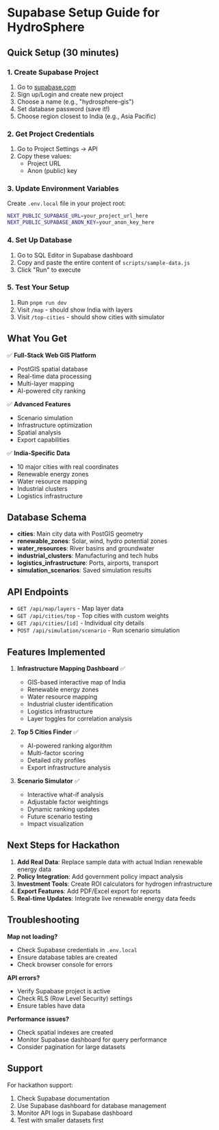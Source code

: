 # Supabase Setup Guide for HydroSphere

## Quick Setup (30 minutes)

### 1. Create Supabase Project
1. Go to [supabase.com](https://supabase.com)
2. Sign up/Login and create new project
3. Choose a name (e.g., "hydrosphere-gis")
4. Set database password (save it!)
5. Choose region closest to India (e.g., Asia Pacific)

### 2. Get Project Credentials
1. Go to Project Settings → API
2. Copy these values:
   - Project URL
   - Anon (public) key

### 3. Update Environment Variables
Create `.env.local` file in your project root:
```bash
NEXT_PUBLIC_SUPABASE_URL=your_project_url_here
NEXT_PUBLIC_SUPABASE_ANON_KEY=your_anon_key_here
```

### 4. Set Up Database
1. Go to SQL Editor in Supabase dashboard
2. Copy and paste the entire content of `scripts/sample-data.js`
3. Click "Run" to execute

### 5. Test Your Setup
1. Run `pnpm run dev`
2. Visit `/map` - should show India with layers
3. Visit `/top-cities` - should show cities with simulator

## What You Get

✅ **Full-Stack Web GIS Platform**
- PostGIS spatial database
- Real-time data processing
- Multi-layer mapping
- AI-powered city ranking

✅ **Advanced Features**
- Scenario simulation
- Infrastructure optimization
- Spatial analysis
- Export capabilities

✅ **India-Specific Data**
- 10 major cities with real coordinates
- Renewable energy zones
- Water resource mapping
- Industrial clusters
- Logistics infrastructure

## Database Schema

- **cities**: Main city data with PostGIS geometry
- **renewable_zones**: Solar, wind, hydro potential zones
- **water_resources**: River basins and groundwater
- **industrial_clusters**: Manufacturing and tech hubs
- **logistics_infrastructure**: Ports, airports, transport
- **simulation_scenarios**: Saved simulation results

## API Endpoints

- `GET /api/map/layers` - Map layer data
- `GET /api/cities/top` - Top cities with custom weights
- `GET /api/cities/[id]` - Individual city details
- `POST /api/simulation/scenario` - Run scenario simulation

## Features Implemented

1. **Infrastructure Mapping Dashboard** ✅
   - GIS-based interactive map of India
   - Renewable energy zones
   - Water resource mapping
   - Industrial cluster identification
   - Logistics infrastructure
   - Layer toggles for correlation analysis

2. **Top 5 Cities Finder** ✅
   - AI-powered ranking algorithm
   - Multi-factor scoring
   - Detailed city profiles
   - Export infrastructure analysis

3. **Scenario Simulator** ✅
   - Interactive what-if analysis
   - Adjustable factor weightings
   - Dynamic ranking updates
   - Future scenario testing
   - Impact visualization

## Next Steps for Hackathon

1. **Add Real Data**: Replace sample data with actual Indian renewable energy data
2. **Policy Integration**: Add government policy impact analysis
3. **Investment Tools**: Create ROI calculators for hydrogen infrastructure
4. **Export Features**: Add PDF/Excel export for reports
5. **Real-time Updates**: Integrate live renewable energy data feeds

## Troubleshooting

**Map not loading?**
- Check Supabase credentials in `.env.local`
- Ensure database tables are created
- Check browser console for errors

**API errors?**
- Verify Supabase project is active
- Check RLS (Row Level Security) settings
- Ensure tables have data

**Performance issues?**
- Check spatial indexes are created
- Monitor Supabase dashboard for query performance
- Consider pagination for large datasets

## Support

For hackathon support:
1. Check Supabase documentation
2. Use Supabase dashboard for database management
3. Monitor API logs in Supabase dashboard
4. Test with smaller datasets first 